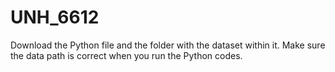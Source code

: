 # UNH_6612
Download the Python file and the folder with the dataset within it.
Make sure the data path is correct when you run the Python codes.
